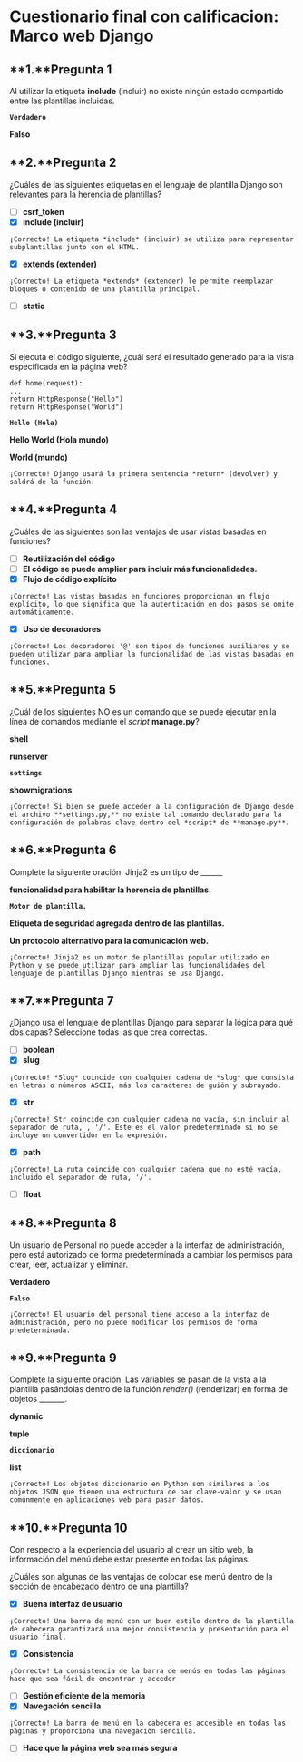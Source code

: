 # Cuestionario final con calificacion: Marco web Django

## **1.**Pregunta 1

Al utilizar la etiqueta **include** (incluir) no existe ningún estado compartido entre las plantillas incluidas.

**`Verdadero`**

**Falso**

## **2.**Pregunta 2

¿Cuáles de las siguientes etiquetas en el lenguaje de plantilla Django son relevantes para la herencia de plantillas?

- [ ]  **csrf_token**
- [x]  **include  (incluir)**

```markup
¡Correcto! La etiqueta *include* (incluir) se utiliza para representar subplantillas junto con el HTML.
```

- [x]  **extends (extender)**

```markup
¡Correcto! La etiqueta *extends* (extender) le permite reemplazar bloques o contenido de una plantilla principal.
```

- [ ]  **static**

## **3.**Pregunta 3

Si ejecuta el código siguiente, ¿cuál será el resultado generado para la vista especificada en la página web?

```markup
def home(request): 
...
return HttpResponse("Hello") 
return HttpResponse("World")
```

**`Hello (Hola)`**

**Hello World (Hola mundo)**

**World (mundo)**

```markup
¡Correcto! Django usará la primera sentencia *return* (devolver) y saldrá de la función.
```

## **4.**Pregunta 4

¿Cuáles de las siguientes son las ventajas de usar vistas basadas en funciones?

- [ ]  **Reutilización del código**
- [ ]  **El código se puede ampliar para incluir más funcionalidades.**
- [x]  **Flujo de código explícito**

```markup
¡Correcto! Las vistas basadas en funciones proporcionan un flujo explícito, lo que significa que la autenticación en dos pasos se omite automáticamente.
```

- [x]  **Uso de decoradores**

```markup
¡Correcto! Los decoradores '@' son tipos de funciones auxiliares y se pueden utilizar para ampliar la funcionalidad de las vistas basadas en funciones.
```

## **5.**Pregunta 5

¿Cuál de los siguientes NO es un comando que se puede ejecutar en la línea de comandos mediante el *script*  **manage.py**?

**shell**

**runserver**

**`settings`**

**showmigrations**

```markup
¡Correcto! Si bien se puede acceder a la configuración de Django desde el archivo **settings.py,** no existe tal comando declarado para la configuración de palabras clave dentro del *script* de **manage.py**.
```

## **6.**Pregunta 6

Complete la siguiente oración: Jinja2 es un tipo de ______

**funcionalidad para habilitar la herencia de plantillas.**

**`Motor de plantilla.`**

**Etiqueta de seguridad agregada dentro de las plantillas.**

**Un protocolo alternativo para la comunicación web.**

```markup
¡Correcto! Jinja2 es un motor de plantillas popular utilizado en Python y se puede utilizar para ampliar las funcionalidades del lenguaje de plantillas Django mientras se usa Django.
```

## **7.**Pregunta 7

¿Django usa el lenguaje de plantillas Django para separar la lógica para qué dos capas? Seleccione todas las que crea correctas.

- [ ]  **boolean**
- [x]  **slug**

```markup
¡Correcto! *Slug* coincide con cualquier cadena de *slug* que consista en letras o números ASCII, más los caracteres de guión y subrayado.
```

- [x]  **str**

```markup
¡Correcto! Str coincide con cualquier cadena no vacía, sin incluir al separador de ruta, , '/'. Este es el valor predeterminado si no se incluye un convertidor en la expresión.
```

- [x]  **path**

```markup
¡Correcto! La ruta coincide con cualquier cadena que no esté vacía, incluido el separador de ruta, '/'.
```

- [ ]  **float**

## **8.**Pregunta 8

Un usuario de Personal no puede acceder a la interfaz de administración, pero está autorizado de forma predeterminada a cambiar los permisos para crear, leer, actualizar y eliminar.

**Verdadero**

**`Falso`**

```markup
¡Correcto! El usuario del personal tiene acceso a la interfaz de administración, pero no puede modificar los permisos de forma predeterminada.
```

## **9.**Pregunta 9

Complete la siguiente oración. Las variables se pasan de la vista a la plantilla pasándolas dentro de la función *render()* (renderizar) en forma de objetos _______.

**dynamic**

**tuple**

**`diccionario`**

**list**

```markup
¡Correcto! Los objetos diccionario en Python son similares a los objetos JSON que tienen una estructura de par clave-valor y se usan comúnmente en aplicaciones web para pasar datos.
```

## **10.**Pregunta 10

Con respecto a la experiencia del usuario al crear un sitio web, la información del menú debe estar presente en todas las páginas.

¿Cuáles son algunas de las ventajas de colocar ese menú dentro de la sección de encabezado dentro de una plantilla?

- [x]  **Buena interfaz de usuario**

```markup
¡Correcto! Una barra de menú con un buen estilo dentro de la plantilla de cabecera garantizará una mejor consistencia y presentación para el usuario final.
```

- [x]  **Consistencia**

```markup
¡Correcto! La consistencia de la barra de menús en todas las páginas hace que sea fácil de encontrar y acceder
```

- [ ]  **Gestión eficiente de la memoria**
- [x]  **Navegación sencilla**

```markup
¡Correcto! La barra de menú en la cabecera es accesible en todas las páginas y proporciona una navegación sencilla.
```

- [ ]  **Hace que la página web sea más segura**
